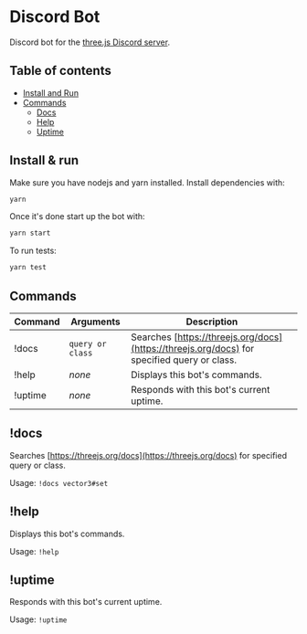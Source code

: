 # Discord Bot

Discord bot for the [three.js Discord server](https://discord.gg/HF4UdyF).

## Table of contents

- [Install and Run](#install--run)
- [Commands](#commands)
  - [Docs](#docs)
  - [Help](#help)
  - [Uptime](#uptime)

## Install & run

Make sure you have nodejs and yarn installed. Install dependencies with:

```bash
yarn
```

Once it's done start up the bot with:

```bash
yarn start
```

To run tests:

```bash
yarn test
```

## Commands

| Command | Arguments        | Description                                                                                 |
| ------- | ---------------- | ------------------------------------------------------------------------------------------- |
| !docs   | `query or class` | Searches [https://threejs.org/docs](https://threejs.org/docs) for specified query or class. |
| !help   | _none_           | Displays this bot's commands.                                                               |
| !uptime | _none_           | Responds with this bot's current uptime.                                                    |

## !docs

Searches [https://threejs.org/docs](https://threejs.org/docs) for specified query or class.

Usage: `!docs vector3#set`

## !help

Displays this bot's commands.

Usage: `!help`

## !uptime

Responds with this bot's current uptime.

Usage: `!uptime`
